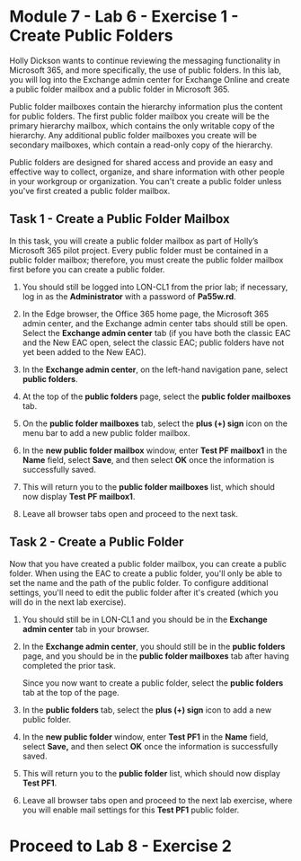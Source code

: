 # Module 7 - Lab 6 - Exercise 1 - Create Public Folders

Holly Dickson wants to continue reviewing the messaging functionality in
Microsoft 365, and more specifically, the use of public folders. In this lab,
you will log into the Exchange admin center for Exchange Online and create a
public folder mailbox and a public folder in Microsoft 365.

Public folder mailboxes contain the hierarchy information plus the content for
public folders. The first public folder mailbox you create will be the primary
hierarchy mailbox, which contains the only writable copy of the hierarchy. Any
additional public folder mailboxes you create will be secondary mailboxes, which
contain a read-only copy of the hierarchy.

Public folders are designed for shared access and provide an easy and effective
way to collect, organize, and share information with other people in your
workgroup or organization. You can't create a public folder unless you've first
created a public folder mailbox.

## Task 1 - Create a Public Folder Mailbox

In this task, you will create a public folder mailbox as part of Holly’s
Microsoft 365 pilot project. Every public folder must be contained in a public
folder mailbox; therefore, you must create the public folder mailbox first
before you can create a public folder.

1.  You should still be logged into LON-CL1 from the prior lab; if necessary,
    log in as the **Administrator** with a password of **Pa55w.rd**.

2.  In the Edge browser, the Office 365 home page, the Microsoft 365 admin
    center, and the Exchange admin center tabs should still be open. Select the
    **Exchange admin center** tab (if you have both the classic EAC and the New
    EAC open, select the classic EAC; public folders have not yet been added to
    the New EAC).

3.  In the **Exchange admin center**, on the left-hand navigation pane, select
    **public folders**.

4.  At the top of the **public folders** page, select the **public folder
    mailboxes** tab.

5.  On the **public folder mailboxes** tab, select the **plus (+) sign** icon on
    the menu bar to add a new public folder mailbox.

6.  In the **new public folder mailbox** window, enter **Test PF mailbox1** in
    the **Name** field, select **Save**, and then select **OK** once the
    information is successfully saved.

7.  This will return you to the **public folder mailboxes** list, which should
    now display **Test PF mailbox1**.

8.  Leave all browser tabs open and proceed to the next task.

## Task 2 - Create a Public Folder

Now that you have created a public folder mailbox, you can create a public
folder. When using the EAC to create a public folder, you'll only be able to set
the name and the path of the public folder. To configure additional settings,
you'll need to edit the public folder after it's created (which you will do in
the next lab exercise).

1.  You should still be in LON-CL1 and you should be in the **Exchange admin
    center** tab in your browser.

2.  In the **Exchange admin center**, you should still be in the **public
    folders** page, and you should be in the **public folder mailboxes** tab
    after having completed the prior task.  
      
    Since you now want to create a public folder, select the **public folders**
    tab at the top of the page.

3.  In the **public folders** tab, select the **plus (+) sign** icon to add a
    new public folder.

4.  In the **new public folder** window, enter **Test PF1** in the **Name**
    field, select **Save,** and then select **OK** once the information is
    successfully saved.

5.  This will return you to the **public folder** list, which should now display
    **Test PF1**.

6.  Leave all browser tabs open and proceed to the next lab exercise, where you
    will enable mail settings for this **Test PF1** public folder.

# Proceed to Lab 8 - Exercise 2
